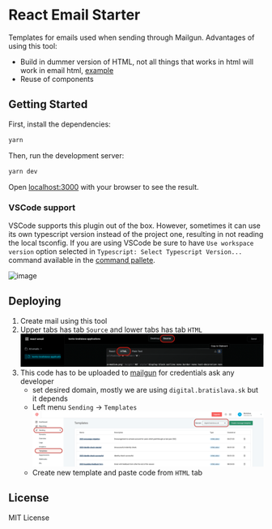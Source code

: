 # React Email Starter

Templates for emails used when sending through Mailgun.
Advantages of using this tool:

- Build in dummer version of HTML, not all things that works in html will work in email html, [example](https://blog.edmdesigner.com/html-email-padding-margin-border/)
- Reuse of components

## Getting Started

First, install the dependencies:

```sh
yarn
```

Then, run the development server:

```sh
yarn dev
```

Open [localhost:3000](http://localhost:3000) with your browser to see the result.

### VSCode support

VSCode supports this plugin out of the box. However, sometimes it can use its own typescript version instead of the project one, resulting in not reading the local tsconfig. If you are using VSCode be sure to have `Use workspace version` option selected in `Typescript: Select Typescript Version...` command available in the [command pallete](https://code.visualstudio.com/docs/getstarted/userinterface#_command-palette).

<img width="729" alt="image" src="https://user-images.githubusercontent.com/35625949/153884371-e0f488d4-05b8-4b88-93d2-1caa7e6081f7.png">

## Deploying

1. Create mail using this tool
2. Upper tabs has tab `Source` and lower tabs has tab `HTML` ![Screenshot](assets/react-email-html.png)
3. This code has to be uploaded to [mailgun](https://login.mailgun.com/login/) for credentials ask any developer
   - set desired domain, mostly we are using `digital.bratislava.sk` but it depends
   - Left menu `Sending` -> `Templates` ![Screenshot](assets/mailgun.png)
   - Create new template and paste code from `HTML` tab

## License

MIT License
